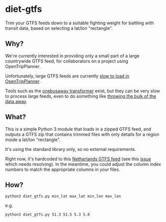 # diet-gtfs

Trim your GTFS feeds down to a suitable fighting weight for battling with
transit data, based on selecting a lat/lon "rectangle".

## Why?

We're currently interested in providing only a small part of a large
countrywide GTFS feed, for collaborators on a project using
OpenTripPlanner.

Unfortunately, large GTFS feeds are currently [slow to load in
OpenTripPlanner](https://github.com/opentripplanner/OpenTripPlanner/issues/2063).

Tools such as the [onebusaway
transformer](http://developer.onebusaway.org/modules/onebusaway-gtfs-modules/1.3.3/onebusaway-gtfs-transformer-cli.html)
exist, but they can be very slow to process large feeds, even to do
something like [throwing the bulk of the data
away](http://www.stevenmaude.co.uk/posts/trying-to-trim-down-static-gtfs-feeds).

## What?

This is a simple Python 3 module that loads in a zipped GTFS feed, and
outputs a GTFS zip that contains trimmed files with only details for a
region inside a lat/lon "rectangle".

It's using the standard library only, so no external requirements.

Right now, it's hardcoded to this [Netherlands GTFS
feed](http://gtfs.ovapi.nl/new/) (see this
[issue](https://github.com/sensiblecodeio/diet-gtfs/issues/4) which
needs resolving). In the meantime, you could adjust the column index
numbers to match the appropriate columns in your files.

## How?

`python3 diet_gtfs.py min_lat max_lat min_lon max_lon`

e.g.

`python3 diet_gtfs.py 51.3 51.5 5.3 5.8`
